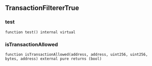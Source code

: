 ## TransactionFiltererTrue

### test

```solidity
function test() internal virtual
```

### isTransactionAllowed

```solidity
function isTransactionAllowed(address, address, uint256, uint256, bytes, address) external pure returns (bool)
```


